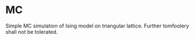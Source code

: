 # MC
Simple MC simulation of Ising model on triangular lattice.
Further tomfoolery shall not be tolerated.
